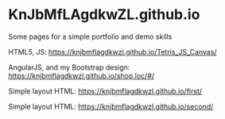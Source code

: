 # KnJbMfLAgdkwZL.github.io
Some  pages for a simple portfolio and demo skills

HTML5, JS: https://knjbmflagdkwzl.github.io/Tetris_JS_Canvas/

AngularJS, and my Bootstrap design: https://knjbmflagdkwzl.github.io/shop.loc/#/

Simple layout HTML: https://knjbmflagdkwzl.github.io/first/

Simple layout HTML: https://knjbmflagdkwzl.github.io/second/
